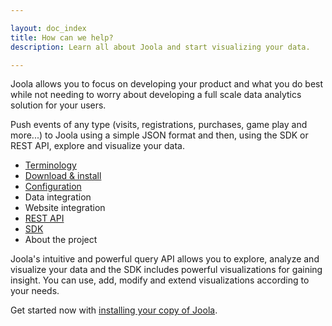 ```yaml
---

layout: doc_index
title: How can we help?
description: Learn all about Joola and start visualizing your data.

---
```


Joola allows you to focus on developing your product and what you do best while not needing to worry about developing a full scale data analytics solution for your users.

Push events of any type (visits, registrations, purchases, game play and more...) to Joola using a simple JSON format and then, using the SDK or REST API, explore and visualize your data.

- [Terminology](Terminology.html)
- [Download & install](Installing.html)
- [Configuration](Configuration.html)
- Data integration
- Website integration
- [REST API](REST-API.html)
- [SDK](SDK.html)
- About the project

Joola's intuitive and powerful query API allows you to explore, analyze and visualize your data and the SDK includes powerful visualizations for gaining insight.
You can use, add, modify and extend visualizations according to your needs.

Get started now with [installing your copy of Joola](Installing.html).